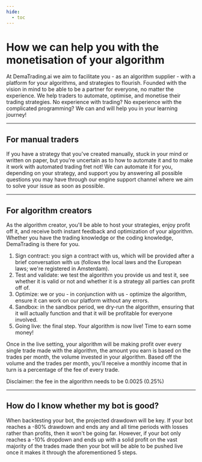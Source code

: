```yaml
---
hide:
  - toc
---
```

# How we can help you with the monetisation of your algorithm

At DemaTrading.ai we aim to facilitate you - as an algorithm supplier - with a platform for your algorithms, and strategies to flourish. Founded with the vision in mind to be able to be a partner for everyone, no matter the experience. We help traders to automate, optimise, and monetise their trading strategies. No experience with trading? No experience with the complicated programming? We can and will help you in your learning journey! 

***
## For manual traders

If you have a strategy that you've created manually, stuck in your mind or written on paper, but you're uncertain as to how to automate it and to make it work with automated trading fret not! We can automate it for you, depending on your strategy, and support you by answering all possible questions you may have through our engine support channel where we aim to solve your issue as soon as possible.

***
## For algorithm creators

As the algorithm creator, you'll be able to host your strategies, enjoy profit off it, and receive both instant feedback and optimization of your algorithm. Whether you have the trading knowledge or the coding knowledge, DemaTrading is there for you.

1. Sign contract: you sign a contract with us, which will be provided after a brief conversation with us (follows the local laws and the European laws; we're registered in Amsterdam).
2. Test and validate: we test the algorithm you provide us and test it, see whether it is valid or not and whether it is a strategy all parties can profit off of.
3. Optimize: we or you - in conjunction with us - optimize the algorithm, ensure it can work on our platform without any errors.
4. Sandbox: in the sandbox period, we dry-run the algorithm, ensuring that it will actually function and that it will be profitable for everyone involved.
5. Going live: the final step. Your algorithm is now live! Time to earn some money!

Once in the live setting, your algorithm will be making profit over every single trade made with the algorithm, the amount you earn is based on the trades per month, the volume invested in your algorithm. Based off the volume and the trades per month, you'll receive a monthly income that in turn is a percentage of the fee of every trade.

Disclaimer: the fee in the algorithm needs to be 0.0025 (0.25%)

***
## How do I know whether my bot is good?

When backtesting your bot, the projected drawdown will be key. If your bot reaches a -80% drawdown and ends any and all time periods with losses rather than profits, then it won't be going far. However, if your bot only reaches a -10% dropdown and ends up with a solid profit on the vast majority of the trades made then your bot will be able to be pushed live once it makes it through the aforementioned 5 steps.

